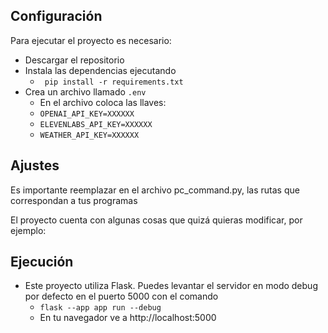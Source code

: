## Configuración
Para ejecutar el proyecto es necesario:
- Descargar el repositorio
- Instala las dependencias ejecutando 
	- ```  pip install -r requirements.txt ```
- Crea un archivo llamado ```.env```
	- En el archivo coloca las llaves:
	- ```OPENAI_API_KEY=XXXXXX```
	- ```ELEVENLABS_API_KEY=XXXXXX```
	- ```WEATHER_API_KEY=XXXXXX```

## Ajustes
Es importante reemplazar en el archivo pc_command.py, las rutas que correspondan a tus programas


El proyecto cuenta con algunas cosas que quizá quieras modificar, por ejemplo:


## Ejecución
- Este proyecto utiliza Flask. Puedes levantar el servidor en modo debug por defecto en el puerto 5000 con el comando
	- ```flask --app app run --debug```
	- En tu navegador ve a http://localhost:5000
	
